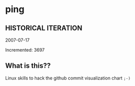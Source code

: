 # ping

## HISTORICAL ITERATION
2007-07-17

Incremented: 3697

## What is this?? 
Linux skills to hack the github commit visualization chart `;-)`
